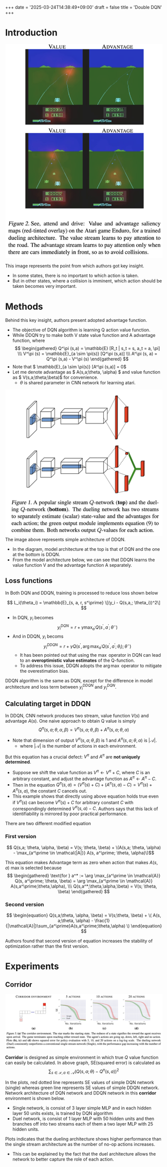 +++
date = '2025-03-24T14:38:49+09:00'
draft = false
title = 'Double DQN'
+++

# Introduction

![Intuition](pic0.png)

This image represents the point from which authors got key insight.
- In some states, there is no important to which action is taken.
- But in other states, where a collision is imminent, which action should be taken becomes very important.


# Methods
Behind this key insight, authors present adopted advantage function.
- The objective of DQN algorithm is learning Q action value function.
- While DDQN try to make both V state value function and A advantage function, where
$$ 
\begin{gathered}
Q^\pi (s,a) = \mathbb{E} [R_t | s_t = s, a_t = a, \pi] \\\
V^\pi (s) = \mathbb{E}_{a \sim \pi(s)} [Q^\pi (s,a)] \\\
A^\pi (s, a) = Q^\pi (s,a) - V^\pi (s)
\end{gathered}
$$
- Note that $ \mathbb{E}_{a \sim \pi(s)} [A^\pi (s,a)] = 0$
- Let me denote advantage as $ A(s,a;\theta, \alpha) $ and value function as $ V(s,a;\theta;\beta)$ for convenience.
  - $\theta$ is shared parameter in CNN network for learning atari.

![Model architecture](pic1.png)
The image above represents simple architecture of DDQN.
- In the diagram, model architecture at the top is that of DQN and the one at the bottom is DDQN.
- From the model architecture below, we can see that DDQN learns the value function V and the advantage function A separately.



## Loss functions
In Both DQN and DDQN, training is processed to reduce loss shown below

$$ L_i(\theta_i) = \mathbb{E}_{s, a, r, s^\prime} \[(y_i - Q(s,a,; \theta_i))^2\] $$

- In DQN, $y_i$ becomes
$$ y_i^{DQN} = r + \gamma \max_{a^\prime} Q(s^\prime, a^\prime; \theta^-) $$
- And in DDQN, $y_i$ becoms
$$ y_i^{DDQN} = r+ \gamma Q(s^\prime, \arg \max_{a^\prime} Q(s^\prime, a^\prime; \theta_i); \theta^-) $$
  - It has been pointed out that using the $\max$ operator in DQN can lead to an **overoptimistic value estimates** of the Q-function.
  - To address this issue, DDQN adopts the $\arg \max$ operator to mitigate the overestimation bias.

DDQN algorithm is the same as DQN, except for the difference in model architecture and loss term between $y_i^{DDQN}$ and $y_i^{DQN}$.

## Calculating target in DDQN
In DDQN, CNN network produces two stream, value function $V(s)$ and advantage $A(s)$.
One naive approach to obtain Q value is simply
$$ Q^\pi (s,a; \theta, \alpha, \beta) = V^\pi (s,a;\theta, \beta) + A^\pi (s,a; \theta, \alpha)$$
- Note that dimension of output $V^\pi (s,a; \theta, \beta)$ is $1$ and $A^\pi(s,a;\theta,\alpha)$ is $|\mathcal{A}|$.
  - where $|\mathcal{A}|$ is the number of actions in each environment.

But this equation has a crucial defect: $V^\pi$ and $A^\pi$ are **not uniquely determined**.
- Suppose we shift the value function as $V^\pi \gets V^\pi + C$,  where $C$ is an arbitrary constant, and adjust the advantage function as $A^\pi \gets A^\pi - C$.
- Then in the equation $Q^\pi (s,a) = (V^\pi (s) + C) + (A^\pi (s,a) - C) = V^\pi (s) + A^\pi (s,a)$, the constant $C$ cancels out.
- This example shows that directly using above equation holds true even if $V^\pi(s)$ can become $V^\pi(s) + C$ for arbitrary constant $C$ with correspondingly determined $V^\pi (s,a) -C$.
Authors says that this lack of identifiability is mirrored by poor practical performance.

There are two different modified equation

### First version

$$ Q(s,a; \theta, \alpha, \beta) = V(s; \theta, \beta) + \(A(s,a; \theta, \alpha) - \max_{a^\prime \in \mathcal{|A|}} A(s, a^\prime; \theta, \alpha)\)$$

This equation makes Advantage term as zero when action that makes $A(s,a)$ max is selected because
$$
 \begin{gathered}
   \text{for } a^* := \arg \max_{a^\prime \in \mathcal{A}} Q(s, a^\prime; \theta, \beta) = \arg \max_{a^\prime \in \mathcal{A}} A(s,a^\prime;\theta,\alpha), \\\
   Q(s,a^*;\theta,\alpha,\beta) = V(s; \theta, \beta)
 \end{gathered}
$$


### Second version

$$
\begin{equation}
Q(s,a;\theta, \alpha, \beta) = V(s;\theta, \beta) + \( A(s, a;\theta, \alpha) - \frac{1}{|\mathcal{A}|}\sum_{a^\prime}A(s,a^\prime;\theta,\alpha) \)
\end{equation}
$$

Authors found that second version of equation increases the stability of optimization rather than the first version.




# Experiments

## Corridor
![Experiment result](pic2.png)

__Corridor__ is designed as simple environment in which true $Q$ value function can easily be calculated.
In above graph, SE(squared error) is calculated as $$\sum_{s \in \mathcal{S}, a \in \mathcal{A}} (Q(s,a; \theta)- Q^\pi(s,a))^2$$

In the plots, red dotted line represents SE values of simple DQN network (single) whereas green line represents SE values of simple DDQN network.
Network architecture of DQN network and DDQN network in this __corridor__ environment is shown below.
- Single network, is consist of 3 layer simple MLP and in each hidden layer 50 units exists, is trained by DQN algorithm
- Duel network, is consist of 1 layer MLP with 50 hidden units and then branches off into two streams each of them a two layer MLP with 25 hidden units.
  
Plots indicates that the dueling architecture shows higher performance than the single stream architecture as the number of no-op actions increases.
- This can be explained by the fact that the duel architecture allows the network to better capture the role of each action.





